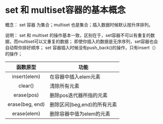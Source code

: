 



# set 和 multiset容器的基本概念
概念：
set 容器 为集合；multiset 也是集合；插入数据时候默认按升序排列。

说明：
set 和 multiset 的操作基本一致，区别在于，set容器不可以有重复的数据，而multiset可以又重复的数据；
即使你插入的数据是无序序列，set容器也会自动帮你排好顺序；
set 容器插入时候没有push_back()的操作，只有insert（）的操作；


|函数原型|功能|
|:--:|--|
|insert(elem)	 |在容器中插入elem元素|
|clear()	     |清除所有元素|
|erase(pos)      |删除pos迭代器所指的元素|
|erase(beg, end) |删除区间[beg,end)的所有元素|
|erase(elem)	 |删除容器中值为elem的元素|